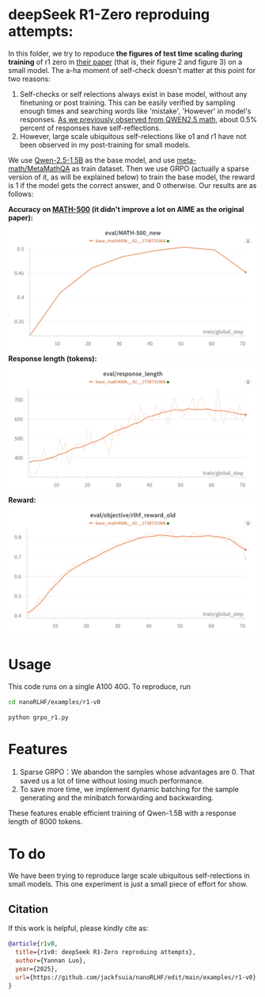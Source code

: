 # deepSeek R1-Zero reproduing attempts:

In this folder, we try to repoduce **the figures of test time scaling during training** of r1 zero in [their paper](https://arxiv.org/abs/2501.12948) (that is, their figure 2 and figure 3) on a small model. The a-ha moment of self-check doesn't matter at this point for two reasons:
1. Self-checks or self relections always exist in base model, without any finetuning or post training. This can be easily verified by sampling enough times and searching words like 'mistake', 'However' in model's responses. [As we previously observed from QWEN2.5 math](https://zhuanlan.zhihu.com/p/3477379830), about 0.5% percent of responses have self-reflections.
2. However, large scale ubiquitous self-relections like o1 and r1 have not been observed in my post-training for small models.  

We use [Qwen-2.5-1.5B](https://huggingface.co/Qwen/Qwen2.5-1.5B) as the base model, and use [meta-math/MetaMathQA](https://huggingface.co/datasets/meta-math/MetaMathQA) as train dataset. Then we use GRPO (actually a sparse version of it, as will be explained below) to train the base model, the reward is 1 if the model gets the correct answer, and 0 otherwise. Our results are as follows:

**Accuracy on [MATH-500](https://huggingface.co/datasets/HuggingFaceH4/MATH-500) (it didn't improve a lot on AIME as the original paper):**
![MATH-500](math500.png)
**Response length (tokens):**
![response len](len.png)
**Reward:**
![reward](rewar.png)

# Usage
This code runs on a single A100 40G. To reproduce, run
```bash
cd nanoRLHF/examples/r1-v0
```
```python
python grpo_r1.py
```
# Features
1. Sparse GRPO：We abandon the samples whose advantages are 0. That saved us a lot of time without losing much performance.
2. To save more time, we implement dynamic batching for the sample generating and the minibatch forwarding and backwarding.
  
These features enable efficient training of Qwen-1.5B with a response length of 8000 tokens.

# To do
 We have been trying to reproduce large scale ubiquitous self-relections in small models. This one experiment is just a small piece of effort for show.
## Citation

If this work is helpful, please kindly cite as:

```bibtex
@article{r1v0,
  title={r1v0: deepSeek R1-Zero reproduing attempts}, 
  author={Yannan Luo},
  year={2025},
  url={https://github.com/jackfsuia/nanoRLHF/edit/main/examples/r1-v0}
}
```
